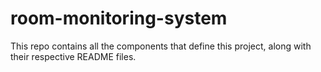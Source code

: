 # room-monitoring-system

This repo contains all the components that define this project, along with their respective README files.

